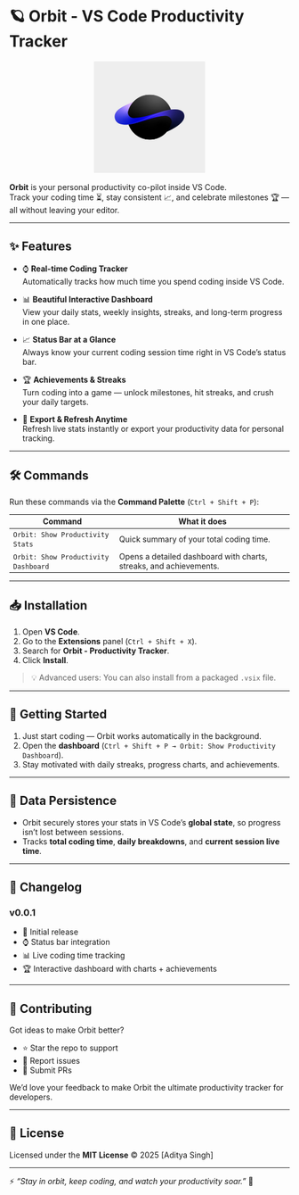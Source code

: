 #  🪐 Orbit - VS Code Productivity Tracker  

<p align="center">
  <img src="logo/Orbit-logo.jpg" alt="Orbit Logo" width="200"/>
</p>

**Orbit** is your personal productivity co-pilot inside VS Code.  
Track your coding time ⏳, stay consistent 📈, and celebrate milestones 🏆 — all without leaving your editor.  

---

## ✨ Features  

- ⌚ **Real-time Coding Tracker**  
  Automatically tracks how much time you spend coding inside VS Code.  

- 📊 **Beautiful Interactive Dashboard**  
  View your daily stats, weekly insights, streaks, and long-term progress in one place.  

- 📈 **Status Bar at a Glance**  
  Always know your current coding session time right in VS Code’s status bar.  

- 🏆 **Achievements & Streaks**  
  Turn coding into a game — unlock milestones, hit streaks, and crush your daily targets.  

- 🔄 **Export & Refresh Anytime**  
  Refresh live stats instantly or export your productivity data for personal tracking.  

---

## 🛠 Commands  

Run these commands via the **Command Palette** (`Ctrl + Shift + P`):  

| Command | What it does |
|---------|--------------|
| `Orbit: Show Productivity Stats` | Quick summary of your total coding time. |
| `Orbit: Show Productivity Dashboard` | Opens a detailed dashboard with charts, streaks, and achievements. |

---

## 📥 Installation  

1. Open **VS Code**.  
2. Go to the **Extensions** panel (`Ctrl + Shift + X`).  
3. Search for **Orbit - Productivity Tracker**.  
4. Click **Install**.  

> 💡 Advanced users: You can also install from a packaged `.vsix` file.  

---

## 🚀 Getting Started  

1. Just start coding — Orbit works automatically in the background.  
2. Open the **dashboard** (`Ctrl + Shift + P → Orbit: Show Productivity Dashboard`).  
3. Stay motivated with daily streaks, progress charts, and achievements.  

---

## 💾 Data Persistence  

- Orbit securely stores your stats in VS Code’s **global state**, so progress isn’t lost between sessions.  
- Tracks **total coding time**, **daily breakdowns**, and **current session live time**.  

---

## 📜 Changelog  

### v0.0.1  
- 🎉 Initial release  
- ⌚ Status bar integration  
- 📊 Live coding time tracking  
- 🏆 Interactive dashboard with charts + achievements  

---

## 🤝 Contributing  

Got ideas to make Orbit better?  
- ⭐ Star the repo to support  
- 🐛 Report issues  
- 🔧 Submit PRs  

We’d love your feedback to make Orbit the ultimate productivity tracker for developers.  

---

## 📄 License  

Licensed under the **MIT License** © 2025 [Aditya Singh]  

---

⚡ *“Stay in orbit, keep coding, and watch your productivity soar.”* 🌌  

